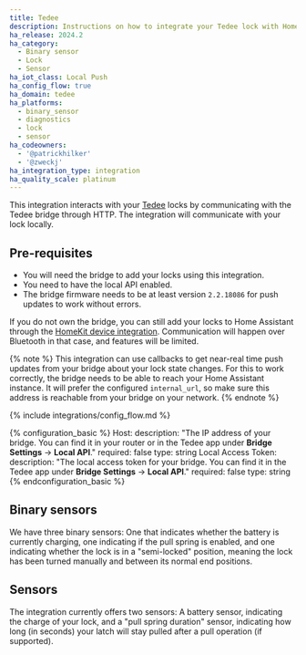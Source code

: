 ```yaml
---
title: Tedee
description: Instructions on how to integrate your Tedee lock with Home Assistant.
ha_release: 2024.2
ha_category:
  - Binary sensor
  - Lock
  - Sensor
ha_iot_class: Local Push
ha_config_flow: true
ha_domain: tedee
ha_platforms:
  - binary_sensor
  - diagnostics
  - lock
  - sensor
ha_codeowners:
  - '@patrickhilker'
  - '@zweckj'
ha_integration_type: integration
ha_quality_scale: platinum
---
```


This integration interacts with your [Tedee](https://tedee.com) locks by communicating with the Tedee bridge through HTTP. The integration will communicate with your lock locally.

## Pre-requisites

- You will need the bridge to add your locks using this integration.
- You need to have the local API enabled.
- The bridge firmware needs to be at least version `2.2.18086` for push updates to work without errors.

If you do not own the bridge, you can still add your locks to Home Assistant through the [HomeKit device integration](/integrations/homekit_controller/). Communication will happen over Bluetooth in that case, and features will be limited.

{% note %}
This integration can use callbacks to get near-real time push updates from your bridge about your lock state changes. For this to work correctly, the bridge needs to be able to reach your Home Assistant instance. It will prefer the configured `internal_url`, so make sure this address is reachable from your bridge on your network.
{% endnote %}

{% include integrations/config_flow.md %}

{% configuration_basic %}
Host:
  description: "The IP address of your bridge. You can find it in your router or in the Tedee app under **Bridge Settings** -> **Local API**."
  required: false
  type: string
Local Access Token:
  description: "The local access token for your bridge. You can find it in the Tedee app under **Bridge Settings** -> **Local API**."
  required: false
  type: string
{% endconfiguration_basic %}

## Binary sensors

We have three binary sensors: One that indicates whether the battery is currently charging, one indicating if the pull spring is enabled, and one indicating whether the lock is in a "semi-locked" position, meaning the lock has been turned manually and between its normal end positions.

## Sensors

The integration currently offers two sensors: A battery sensor, indicating the charge of your lock, and a "pull spring duration" sensor, indicating how long (in seconds) your latch will stay pulled after a pull operation (if supported).
